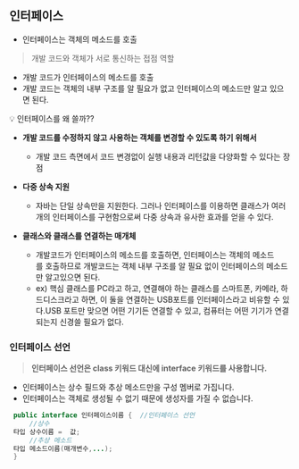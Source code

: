 ## 인터페이스

- 인터페이스는 객체의 메소드를 호출

> 개발 코드와 객체가 서로 통신하는 접점 역할
> 
- 개발 코드가 인터페이스의 메소드를 호출
- 개발 코드는 객체의 내부 구조를 알 필요가 없고 인터페이스의 메소드만 알고 있으면 된다.
<aside>
💡 인터페이스를 왜 쓸까??

</aside>

- **개발 코드를 수정하지 않고 사용하는 객체를 변경할 수 있도록 하기 위해서**
    - 개발 코드 측면에서 코드 변경없이 실행 내용과 리턴값을 다양화할 수 있다는 장점
    
- **다중 상속 지원**
    - 자바는 단일 상속만을 지원한다. 그러나 인터페이스를 이용하면 클래스가 여러 개의 인터페이스를 구현함으로써 다중 상속과 유사한 효과를 얻을 수 있다.
    
- **클래스와 클래스를 연결하는 매개체**
    - 개발코드가 인터페이스의 메소드를 호출하면, 인터페이스는 객체의 메소드를 호출하므로 개발코드는 객체 내부 구조를 알 필요 없이 인터페이스의 메소드만 알고있으면 된다.
    - ex) 핵심 클래스를 PC라고 하고, 연결해야 하는 클래스를 스마트폰, 카메라, 하드디스크라고 하면, 이 둘을 연결하는 USB포트를 인터페이스라고 비유할 수 있다.USB 포트만 맞으면 어떤 기기든 연결할 수 있고, 컴퓨터는 어떤 기기가 연결되는지 신경쓸 필요가 없다.
    

### 인터페이스 선언

> **인터페이스 선언은 class 키워드 대신에 interface 키워드를 사용합니다.**
> 
- 인터페이스는 상수 필드와 추상 메소드만을 구성 멤버로 가집니다.
- 인터페이스는 객체로 생성될 수 없기 때문에 생성자를 가질 수 없습니다.

```java
 public interface 인터페이스이름 {  //인터페이스 선언
	 //상수
 타입 상수이름 =  값;
	 //추상 메소드
 타입 메소드이름(매개변수,...);
 }
```
